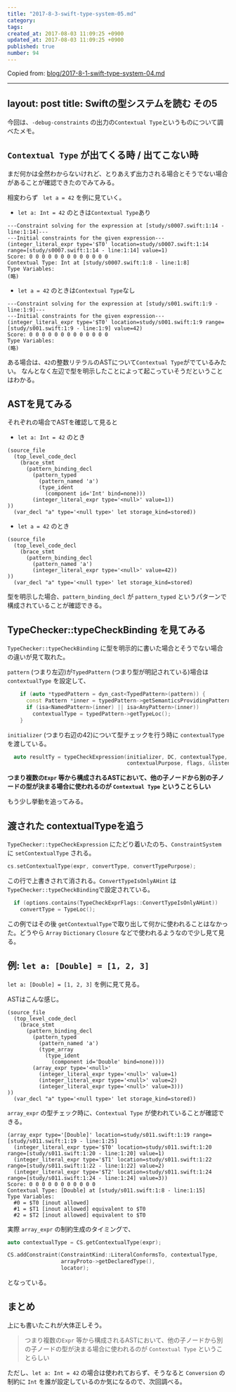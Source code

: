 ```yaml
---
title: "2017-8-3-swift-type-system-05.md"
category: 
tags: 
created_at: 2017-08-03 11:09:25 +0900
updated_at: 2017-08-03 11:09:25 +0900
published: true
number: 94
---
```


Copied from: [blog/2017-8-1-swift-type-system-04.md](/posts/93)

---
layout: post
title: Swiftの型システムを読む その5
---


今回は、`-debug-constraints` の出力の`Contextual Type`というものについて調べたメモ。

## `Contextual Type` が出てくる時 / 出てこない時

まだ何かは全然わからないけれど、とりあえず出力される場合とそうでない場合があることが確認できたのでみてみる。

相変わらず ` let a = 42` を例に見ていく。


+ `let a: Int = 42` のときは`Contextual Type`あり

```
---Constraint solving for the expression at [study/s0007.swift:1:14 - line:1:14]---
---Initial constraints for the given expression---
(integer_literal_expr type='$T0' location=study/s0007.swift:1:14 range=[study/s0007.swift:1:14 - line:1:14] value=1)
Score: 0 0 0 0 0 0 0 0 0 0 0 0 0
Contextual Type: Int at [study/s0007.swift:1:8 - line:1:8]
Type Variables:
(略)
```


+ `let a = 42` のときは`Contextual Type`なし


```
---Constraint solving for the expression at [study/s001.swift:1:9 - line:1:9]---
---Initial constraints for the given expression---
(integer_literal_expr type='$T0' location=study/s001.swift:1:9 range=[study/s001.swift:1:9 - line:1:9] value=42)
Score: 0 0 0 0 0 0 0 0 0 0 0 0 0
Type Variables:
(略)
```


ある場合は、`42`の整数リテラルのASTについて`Contextual Type`がでているみたい。
なんとなく左辺で型を明示したことによって起こっていそうだということはわかる。


## ASTを見てみる

それぞれの場合でASTを確認して見ると

+ `let a: Int = 42` のとき

```
(source_file
  (top_level_code_decl
    (brace_stmt
      (pattern_binding_decl
        (pattern_typed
          (pattern_named 'a')
          (type_ident
            (component id='Int' bind=none)))
        (integer_literal_expr type='<null>' value=1))
))
  (var_decl "a" type='<null type>' let storage_kind=stored))
```

+ `let a = 42` のとき

```
(source_file
  (top_level_code_decl
    (brace_stmt
      (pattern_binding_decl
        (pattern_named 'a')
        (integer_literal_expr type='<null>' value=42))
))
  (var_decl "a" type='<null type>' let storage_kind=stored)
```


型を明示した場合、`pattern_binding_decl` が `pattern_typed` というパターンで構成されていることが確認できる。

## TypeChecker::typeCheckBinding を見てみる

`TypeChecker::typeCheckBinding` に型を明示的に書いた場合とそうでない場合の違いが見て取れた。

`pattern` (つまり左辺)が`TypedPattern` (つまり型が明記されている)場合は`contextualType` を設定して、

```cpp
    if (auto *typedPattern = dyn_cast<TypedPattern>(pattern)) {
      const Pattern *inner = typedPattern->getSemanticsProvidingPattern();
      if (isa<NamedPattern>(inner) || isa<AnyPattern>(inner))
        contextualType = typedPattern->getTypeLoc();
    }
```

`initializer` (つまり右辺の42)について型チェックを行う時に `contextualType` を渡している。

```cpp
  auto resultTy = typeCheckExpression(initializer, DC, contextualType,
                                      contextualPurpose, flags, &listener);
```


**つまり複数の`Expr` 等から構成されるASTにおいて、他の子ノードから別の子ノードの型が決まる場合に使われるのが `Contextual Type` ということらしい**

もう少し挙動を追ってみる。


## 渡された contextualTypeを追う
`TypeChecker::typeCheckExpression` にたどり着いたのち、`ConstraintSystem` に `setContextualType` される。

```cpp
cs.setContextualType(expr, convertType, convertTypePurpose);
```

この行で上書きされて消される。`ConvertTypeIsOnlyAHint` は `TypeChecker::typeCheckBinding`で設定されている。

```cpp
  if (options.contains(TypeCheckExprFlags::ConvertTypeIsOnlyAHint))
    convertType = TypeLoc();
```

この例ではその後 `getContextualType`で取り出して何かに使われることはなかった。どうやら `Array` `Dictionary` `Closure` などで使われるようなので少し見て見る。

## 例: `let a: [Double] = [1, 2, 3]`

`let a: [Double] = [1, 2, 3]` を例に見て見る。

ASTはこんな感じ。

```
(source_file
  (top_level_code_decl
    (brace_stmt
      (pattern_binding_decl
        (pattern_typed
          (pattern_named 'a')
          (type_array
            (type_ident
              (component id='Double' bind=none))))
        (array_expr type='<null>'
          (integer_literal_expr type='<null>' value=1)
          (integer_literal_expr type='<null>' value=2)
          (integer_literal_expr type='<null>' value=3)))
))
  (var_decl "a" type='<null type>' let storage_kind=stored))
```


`array_expr` の型チェック時に、`Contextual Type` が使われていることが確認できる。

```
(array_expr type='[Double]' location=study/s011.swift:1:19 range=[study/s011.swift:1:19 - line:1:25]
  (integer_literal_expr type='$T0' location=study/s011.swift:1:20 range=[study/s011.swift:1:20 - line:1:20] value=1)
  (integer_literal_expr type='$T1' location=study/s011.swift:1:22 range=[study/s011.swift:1:22 - line:1:22] value=2)
  (integer_literal_expr type='$T2' location=study/s011.swift:1:24 range=[study/s011.swift:1:24 - line:1:24] value=3))
Score: 0 0 0 0 0 0 0 0 0 0 0
Contextual Type: [Double] at [study/s011.swift:1:8 - line:1:15]
Type Variables:
  #0 = $T0 [inout allowed]
  #1 = $T1 [inout allowed] equivalent to $T0
  #2 = $T2 [inout allowed] equivalent to $T0
```


実際 `array_expr` の制約生成のタイミングで、

```cpp
auto contextualType = CS.getContextualType(expr);
```

```cpp
CS.addConstraint(ConstraintKind::LiteralConformsTo, contextualType,
                 arrayProto->getDeclaredType(),
                 locator);
```

となっている。

## まとめ

上にも書いたこれが大体正しそう。

> つまり複数の`Expr` 等から構成されるASTにおいて、他の子ノードから別の子ノードの型が決まる場合に使われるのが `Contextual Type` ということらしい

ただし、`let a: Int = 42` の場合は使われておらず、そうなると `Conversion` の制約に `Int` を誰が設定しているのか気になるので、次回調べる。

